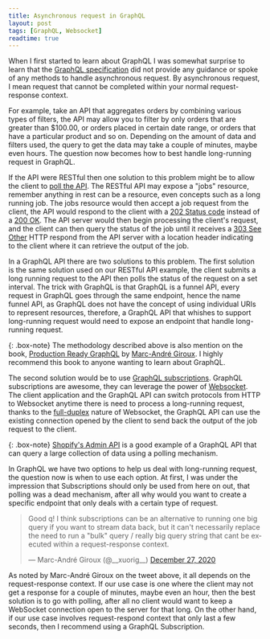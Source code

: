 ```yaml
---
title: Asynchronous request in GraphQL
layout: post
tags: [GraphQL, Websocket]
readtime: true
---
```


When I first started to learn about GraphQL I was somewhat surprise to learn that the [GraphQL specification](https://spec.graphql.org/June2018/) did not provide any guidance or spoke of any methods to handle asynchronous request. By asynchronous request, I mean request that cannot be completed within your normal request-response context. 

For example, take an API that aggregates orders by combining various types of filters, the API may allow you to filter by only orders that are greater than $100.00, or orders placed in certain date range, or orders that have a particular product and so on. Depending on the amount of data and filters used, the query to get the data may take a couple of minutes, maybe even hours. The question now becomes how to best handle long-running request in GraphQL.

If the API were RESTful then one solution to this problem might be to allow the client to [poll the API](http://restalk-patterns.org/long-running-operation-polling.html). The RESTful API may expose a "jobs" resource, remember anything in rest can be a resource, even concepts such as a long running job. The jobs resource would then accept a job request from the client, the API would respond to the client with a [202 Status code](https://developer.mozilla.org/en-US/docs/Web/HTTP/Status/202) instead of a [200 OK](https://developer.mozilla.org/en-US/docs/Web/HTTP/Status/200). The API server would then begin processing the client's request, and the client can then query the status of the job until it receives a [303 See Other](https://developer.mozilla.org/en-US/docs/Web/HTTP/Status/303) HTTP respond from the API server with a location header indicating to the client where it can retrieve the output of the job. 

In a GraphQL API there are two solutions to this problem. The first solution is the same solution used on our RESTful API example, the client submits a long running request to the API then polls the status of the request on a set interval. The trick with GraphQL is that GraphQL is a funnel API, every request in GraphQL goes through the same endpoint, hence the name funnel API, as GraphQL does not have the concept of using individual URIs to represent resources, therefore, a GraphQL API that whishes to support long-running request would need to expose an endpoint that handle long-running request.

{: .box-note} 
The methodology described above is also mention on the book, [Production Ready GraphQL](https://book.productionreadygraphql.com/) by [Marc-André Giroux](https://twitter.com/__xuorig__). I highly recommend this book to anyone wanting to learn about GraphQL.

The second solution would be to use [GraphQL subscriptions](https://www.apollographql.com/docs/react/data/subscriptions/). GraphQL subscriptions are awesome, they can leverage the power of [Websocket](https://developer.mozilla.org/en-US/docs/Web/API/WebSocket). The client application and the GraphQL API can switch protocols from HTTP to Websocket anytime there is need to process a long-running request, thanks to the [full-duplex](https://en.wikipedia.org/wiki/Duplex_(telecommunications)#FULL-DUPLEX) nature of Websocket, the GraphQL API can use the existing connection opened by the client to send back the output of the job request to the client.

{: .box-note} 
[Shopify's Admin API](https://shopify.dev/tutorials/perform-bulk-operations-with-admin-api) is a good example of a GraphQL API that can query a large collection of data using a polling mechanism.

In GraphQL we have two options to help us deal with long-running request, the question now is when to use each option. At first, I was under the impression that Subscriptions should only be used from here on out, that polling was a dead mechanism, after all why would you want to create a specific endpoint that only deals with a certain type of request. 

<blockquote class="twitter-tweet"><p lang="en" dir="ltr">Good q! I think subscriptions can be an alternative to running one big query if you want to stream data back, but it can&#39;t necessarily replace the need to run a &quot;bulk&quot; query / really big query string that cant be executed within a request-response context.</p>&mdash; Marc-André Giroux (@__xuorig__) <a href="https://twitter.com/__xuorig__/status/1343297735596908546?ref_src=twsrc%5Etfw">December 27, 2020</a></blockquote> <script async src="https://platform.twitter.com/widgets.js" charset="utf-8"></script>

As noted by Marc-André Giroux on the tweet above, it all depends on the request-response context. If our use case is one where the client may not get a response for a couple of minutes, maybe even an hour, then the best solution is to go with polling, after all no client would want to keep a WebSocket connection open to the server for that long. On the other hand, if our use case involves request-respond context that only last a few seconds, then I recommend using a GraphQL Subscription.